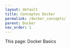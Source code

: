 ```yaml
---
layout: default
title: Conceptos Docker
permalink: /docker_concepts/
parent: Docker
nav_order: 1
---
```


This page: Docker Basics
